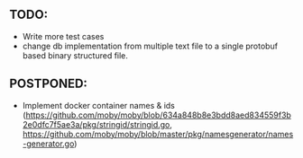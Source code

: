 ## TODO: 
* Write more test cases
* change db implementation from multiple text file to a single protobuf based binary structured file.



## POSTPONED:

* Implement docker container names & ids (https://github.com/moby/moby/blob/634a848b8e3bdd8aed834559f3b2e0dfc7f5ae3a/pkg/stringid/stringid.go, https://github.com/moby/moby/blob/master/pkg/namesgenerator/names-generator.go)

